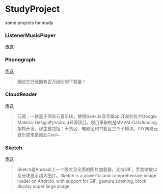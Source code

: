 # StudyProject
some projects for study

### ListenerMusicPlayer
[传送](https://github.com/hefuyicoder/ListenerMusicPlayer)

### Phonograph
[传送](https://github.com/kabouzeid/Phonograph)

> 据说它已经拥有百万级别的下载量！

### CloudReader
[传送](https://github.com/youlookwhat/CloudReader)
> 云阅：一款基于网易云音乐UI，使用Gank.Io及豆瓣api开发的符合Google Material Design的Android开源项目。项目采取的是MVVM-DataBinding架构开发，现主要包括：干货区、电影区和书籍区三个子模块。DIY网易云音乐原来是如此Cool~


### Sketch
[传送](https://github.com/xiaopansky/Sketch)
> Sketch是Android上一个强大且全面的图片加载器，支持GIF，手势缩放以及分块显示超大图片。Sketch is a powerful and comprehensive image loader on Android, with support for GIF, gesture zooming, block display super large image





